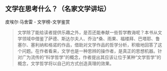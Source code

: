 ## 文学在思考什么？（名家文学讲坛）

皮埃尔·马舍雷  -  文学榜-文学鉴赏

> 文学除了能给读者提供乐趣之外，是否还能奉献一些哲学教诲呢？本书从文学领域中借鉴了萨德、斯达尔夫人、乔治*桑、雨果、福楼拜、巴塔耶、鲁塞尔、塞利纳和格诺的作品，借助对文学作品的哲学分析，积极地回答了这个问题。在作者看来，文学也是一种思辨的操作者，是真正的思想机器。针对广为流传的“科学哲学”的概念，作者提出其应该让位于某种“文学哲学”的概念，文学哲学将以自己的方式创造真理的效果。

